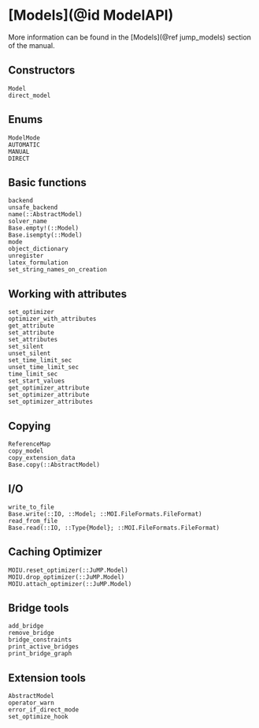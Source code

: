 # [Models](@id ModelAPI)

More information can be found in the [Models](@ref jump_models) section of
the manual.

## Constructors

```@docs
Model
direct_model
```

## Enums

```@docs
ModelMode
AUTOMATIC
MANUAL
DIRECT
```

## Basic functions

```@docs
backend
unsafe_backend
name(::AbstractModel)
solver_name
Base.empty!(::Model)
Base.isempty(::Model)
mode
object_dictionary
unregister
latex_formulation
set_string_names_on_creation
```

## Working with attributes

```@docs
set_optimizer
optimizer_with_attributes
get_attribute
set_attribute
set_attributes
set_silent
unset_silent
set_time_limit_sec
unset_time_limit_sec
time_limit_sec
set_start_values
get_optimizer_attribute
set_optimizer_attribute
set_optimizer_attributes
```

## Copying

```@docs
ReferenceMap
copy_model
copy_extension_data
Base.copy(::AbstractModel)
```
## I/O

```@docs
write_to_file
Base.write(::IO, ::Model; ::MOI.FileFormats.FileFormat)
read_from_file
Base.read(::IO, ::Type{Model}; ::MOI.FileFormats.FileFormat)
```

## Caching Optimizer

```@docs
MOIU.reset_optimizer(::JuMP.Model)
MOIU.drop_optimizer(::JuMP.Model)
MOIU.attach_optimizer(::JuMP.Model)
```

## Bridge tools

```@docs
add_bridge
remove_bridge
bridge_constraints
print_active_bridges
print_bridge_graph
```

## Extension tools

```@docs
AbstractModel
operator_warn
error_if_direct_mode
set_optimize_hook
```
